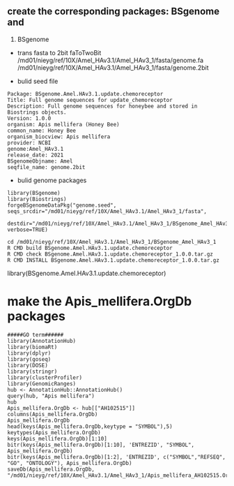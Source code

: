 ## create the corresponding packages: BSgenome and 

1. BSgenome

* trans fasta to 2bit 
faToTwoBit /md01/nieyg/ref/10X/Amel_HAv3.1/Amel_HAv3_1/fasta/genome.fa /md01/nieyg/ref/10X/Amel_HAv3.1/Amel_HAv3_1/fasta/genome.2bit

* bulid seed file
```
Package: BSgenome.Amel.HAv3.1.update.chemoreceptor
Title: Full genome sequences for update_chemoreceptor
Description: Full genome sequences for honeybee and stored in Biostrings objects.
Version: 1.0.0
organism: Apis mellifera (Honey Bee)
common_name: Honey Bee
organism_biocview: Apis mellifera
provider: NCBI
genome:Amel_HAv3.1
release_date: 2021
BSgenomeObjname: Amel
seqfile_name: genome.2bit

```

* bulid genome packages
```
library(BSgenome)
library(Biostrings)
forgeBSgenomeDataPkg("genome.seed", seqs_srcdir="/md01/nieyg/ref/10X/Amel_HAv3.1/Amel_HAv3_1/fasta", 
  destdir="/md01/nieyg/ref/10X/Amel_HAv3.1/Amel_HAv3_1/BSgenome_Amel_HAv3_1/", verbose=TRUE)
```

```
cd /md01/nieyg/ref/10X/Amel_HAv3.1/Amel_HAv3_1/BSgenome_Amel_HAv3_1
R CMD build BSgenome.Amel.HAv3.1.update.chemoreceptor
R CMD check BSgenome.Amel.HAv3.1.update.chemoreceptor_1.0.0.tar.gz
R CMD INSTALL BSgenome.Amel.HAv3.1.update.chemoreceptor_1.0.0.tar.gz
```

library(BSgenome.Amel.HAv3.1.update.chemoreceptor)


# make the Apis_mellifera.OrgDb packages
```
#####GO term######
library(AnnotationHub)
library(biomaRt)
library(dplyr)
library(goseq)
library(DOSE)
library(stringr)
library(clusterProfiler)
library(GenomicRanges)
hub <- AnnotationHub::AnnotationHub() 
query(hub, "Apis mellifera") 
hub
Apis_mellifera.OrgDb <- hub[["AH102515"]]
columns(Apis_mellifera.OrgDb)
Apis_mellifera.OrgDb
head(keys(Apis_mellifera.OrgDb,keytype = "SYMBOL"),5) 
keytypes(Apis_mellifera.OrgDb)
keys(Apis_mellifera.OrgDb)[1:10] 
bitr(keys(Apis_mellifera.OrgDb)[1:10], 'ENTREZID', "SYMBOL", Apis_mellifera.OrgDb) 
bitr(keys(Apis_mellifera.OrgDb)[1:2], 'ENTREZID', c("SYMBOL","REFSEQ", "GO", "ONTOLOGY"), Apis_mellifera.OrgDb) 
saveDb(Apis_mellifera.OrgDb, "/md01/nieyg/ref/10X/Amel_HAv3.1/Amel_HAv3_1/Apis_mellifera_AH102515.OrgDb")
```
